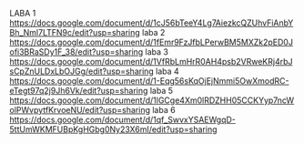 LABA 1
https://docs.google.com/document/d/1cJ56bTeeY4Lg7AiezkcQZUhvFiAnbYBh_Nml7LTFN9c/edit?usp=sharing
laba 2
https://docs.google.com/document/d/1fEmr9FzJfbLPerwBM5MXZk2pED0Jofi3BRaSDy1F_38/edit?usp=sharing
laba 3
https://docs.google.com/document/d/1VfRbLmHrR0AH4psb2VRweKRj4rbJsCpZnULDxLbOJGg/edit?usp=sharing
laba 4
https://docs.google.com/document/d/1-Eqg56sKqOjEjNmmi5OwXmodRC-eTegt97q2j9Jh6Vk/edit?usp=sharing
laba 5 
https://docs.google.com/document/d/1lGCge4Xm0lRDZHH05CCKYyp7ncWolPWvpytfKrvoeNU/edit?usp=sharing
laba 6
https://docs.google.com/document/d/1qf_SwvxYSAEWgqD-5ttUmWKMFUBpKgHGbg0Ny23X6mI/edit?usp=sharing
